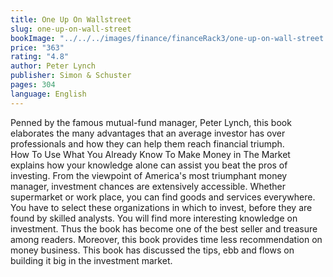 ```yaml
---
title: One Up On Wallstreet
slug: one-up-on-wall-street
bookImage: "../../../images/finance/financeRack3/one-up-on-wall-street.jpg"
price: "363"
rating: "4.8"
author: Peter Lynch
publisher: Simon & Schuster
pages: 304
language: English
---
```


Penned by the famous mutual-fund manager, Peter Lynch, this book elaborates the many advantages that an average investor has over professionals and how they can help them reach financial triumph.
<br/>
How To Use What You Already Know To Make Money in The Market explains how your knowledge alone can assist you beat the pros of investing. From the viewpoint of America's most triumphant money manager, investment chances are extensively accessible. Whether supermarket or work place, you can find goods and services everywhere. You have to select these organizations in which to invest, before they are found by skilled analysts. You will find more interesting knowledge on investment. Thus the book has become one of the best seller and treasure among readers. Moreover, this book provides time less recommendation on money business. This book has discussed the tips, ebb and flows on building it big in the investment market.
<br/>
<br/>